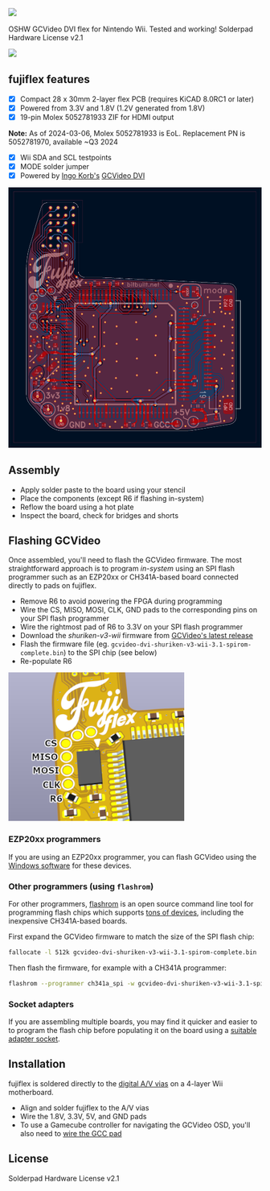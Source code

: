 <picture> <source media="(prefers-color-scheme: dark)" srcset="images/logo.png"> <img src="images/logo_black.png" width="200"> </picture> 

OSHW GCVideo DVI flex for Nintendo Wii. Tested and working! Solderpad Hardware License v2.1

<img src="https://github.com/mackieks/fujiflex/blob/main/images/fujiflex.png" width=1200>



## fujiflex features
- [x] Compact 28 x 30mm 2-layer flex PCB (requires KiCAD 8.0RC1 or later)
- [x] Powered from 3.3V and 1.8V (1.2V generated from 1.8V)
- [x] 19-pin Molex 5052781933 ZIF for HDMI output
      
**Note:** As of 2024-03-06, Molex 5052781933 is EoL. Replacement PN is 5052781970, available ~Q3 2024
- [x] Wii SDA and SCL testpoints
- [x] MODE solder jumper
- [x] Powered by [Ingo Korb's](https://github.com/ikorb) [GCVideo DVI](https://github.com/ikorb/gcvideo/)

<img src="https://github.com/mackieks/fujiflex/blob/main/images/layout.PNG" width=800>

## Assembly

- Apply solder paste to the board using your stencil
- Place the components (except R6 if flashing in-system)
- Reflow the board using a hot plate
- Inspect the board, check for bridges and shorts

## Flashing GCVideo

Once assembled, you'll need to flash the GCVideo firmware. The most straightforward approach is to program *in-system* using an SPI flash programmer such as an EZP20xx or CH341A-based board connected directly to pads on fujiflex.

- Remove R6 to avoid powering the FPGA during programming
- Wire the CS, MISO, MOSI, CLK, GND pads to the corresponding pins on your SPI flash programmer
- Wire the rightmost pad of R6 to 3.3V on your SPI flash programmer
- Download the *shuriken-v3-wii* firmware from [GCVideo's latest release](https://github.com/ikorb/gcvideo/releases/latest)
- Flash the firmware file (eg. `gcvideo-dvi-shuriken-v3-wii-3.1-spirom-complete.bin`) to the SPI chip (see below)
- Re-populate R6

![fujiflex pads](images/fujiflex_pads.png)

### EZP20xx programmers

If you are using an EZP20xx programmer, you can flash GCVideo using the [Windows software](https://www.chipsetpro.com/en/content/7-download-software) for these devices.

### Other programmers (using `flashrom`)

For other programmers, [flashrom](https://flashrom.org) is an open source command line tool for programming flash chips which supports [tons of devices](https://wiki.flashrom.org/Supported_programmers), including the inexpensive CH341A-based boards.

First expand the GCVideo firmware to match the size of the SPI flash chip:

```sh
fallocate -l 512k gcvideo-dvi-shuriken-v3-wii-3.1-spirom-complete.bin
````

Then flash the firmware, for example with a CH341A programmer:

```sh
flashrom --programmer ch341a_spi -w gcvideo-dvi-shuriken-v3-wii-3.1-spirom-complete.bin
```

### Socket adapters

If you are assembling multiple boards, you may find it quicker and easier to to program the flash chip before populating it on the board using a [suitable adapter socket](https://www.aliexpress.us/item/3256802266989931.html).

## Installation

fujiflex is soldered directly to the [digital A/V vias](https://github.com/ikorb/gcvideo/blob/main/HDL/gcvideo_dvi/README-Wii.md#digital-audio-and-video) on a 4-layer Wii motherboard.

- Align and solder fujiflex to the A/V vias
- Wire the 1.8V, 3.3V, 5V, and GND pads
- To use a Gamecube controller for navigating the GCVideo OSD, you'll also need to [wire the GCC pad](https://github.com/ikorb/gcvideo/blob/main/HDL/gcvideo_dvi/README-Wii.md#controller)

## License

Solderpad Hardware License v2.1